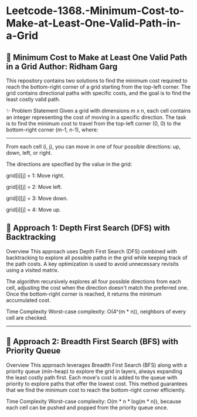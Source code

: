 # Leetcode-1368.-Minimum-Cost-to-Make-at-Least-One-Valid-Path-in-a-Grid
🚀 Minimum Cost to Make at Least One Valid Path in a Grid
Author: Ridham Garg
---

This repository contains two solutions to find the minimum cost required to reach the bottom-right corner of a grid starting from the top-left corner. The grid contains directional paths with specific costs, and the goal is to find the least costly valid path.

✨ Problem Statement
Given a grid with dimensions m x n, each cell contains an integer representing the cost of moving in a specific direction. The task is to find the minimum cost to travel from the top-left corner (0, 0) to the bottom-right corner (m-1, n-1), where:

---

From each cell (i, j), you can move in one of four possible directions: up, down, left, or right.

The directions are specified by the value in the grid:

grid[i][j] = 1: Move right.

grid[i][j] = 2: Move left.

grid[i][j] = 3: Move down.

grid[i][j] = 4: Move up.

🧠 Approach 1: Depth First Search (DFS) with Backtracking
---
Overview
This approach uses Depth First Search (DFS) combined with backtracking to explore all possible paths in the grid while keeping track of the path costs. A key optimization is used to avoid unnecessary revisits using a visited matrix.

The algorithm recursively explores all four possible directions from each cell, adjusting the cost when the direction doesn't match the preferred one. Once the bottom-right corner is reached, it returns the minimum accumulated cost.

Time Complexity
Worst-case complexity: O(4^(m * n)), neighbors of every cell are checked.

---

🧠 Approach 2: Breadth First Search (BFS) with Priority Queue
---
Overview
This approach leverages Breadth First Search (BFS) along with a priority queue (min-heap) to explore the grid in layers, always expanding the least costly path first. Each move's cost is added to the queue with priority to explore paths that offer the lowest cost. This method guarantees that we find the minimum cost to reach the bottom-right corner efficiently.

Time Complexity
Worst-case complexity: O(m * n * log(m * n)), because each cell can be pushed and popped from the priority queue once.
